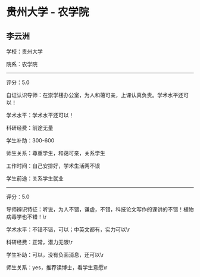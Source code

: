 # 贵州大学 - 农学院

## 李云洲

学校：贵州大学

院系：农学院

* * *

评分：5.0

自证认识导师：在崇学楼办公室，为人和蔼可亲，上课认真负责。学术水平还可以！

学术水平：学术水平还可以！

科研经费：前途无量

学生补助：300-600

师生关系：尊重学生，和蔼可亲，关系学生

工作时间：自己安排好，学术生活两不误

学生前途：关系学生就业

* * *

评分：5.0

导师辨识特征：听说，为人不错，谦虚，不错，科技论文写作的课讲的不错！植物病毒学也不错！\r

学术水平：不错不错，可以；中英文都有，实力可以\r

科研经费：正常，潜力无限\r

学生补助：可以，没有负面消息，还可以\r

师生关系：yes，推荐读博士，看学生意愿\r